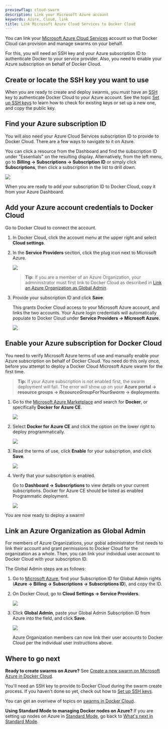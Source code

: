 ```yaml
---
previewflag: cloud-swarm
description: Link your Microsoft Azure account
keywords: Azure, Cloud, link
title: Link Microsoft Azure Cloud Services to Docker Cloud
---
```

You can link your [Microsoft Azure Cloud Services](https://portal.azure.com/) account so that Docker Cloud can provision and manage swarms on your behalf.

For this, you will need an SSH key and your Azure subscription ID to authenticate Docker to your service provider. Also, you need to enable your Azure subscription on behalf of Docker Cloud.

## Create or locate the SSH key you want to use

When you are ready to create and deploy swarms, you must have an [SSH](code>/engine/reference/glossary.md#ssh</code) key to authenticate Docker Cloud to your Azure account. See the topic [Set up SSH keys](/docker-cloud/cloud-swarm/ssh-key-setup.md) to learn how to check for existing keys or set up a new one, and copy the public key.

## Find your Azure subscription ID

You will also need your Azure Cloud Services subscription ID to provide to Docker Cloud. There are a few ways to navigate to it on Azure.

You can click a resource from the Dashboard and find the subscription ID under "Essentials" on the resulting display. Alternatively, from the left menu, go to **Billing -> Subscriptions -> Subscription ID** or simply click **Subscriptions**, then click a subscription in the list to drill down.

![](images/azure-subscription-id.png)

When you are ready to add your subscription ID to Docker Cloud, copy it from your Azure Dashboard.

## Add your Azure account credentials to Docker Cloud

Go to Docker Cloud to connect the account.

1. In Docker Cloud, click the account menu at the upper right and select **Cloud settings**.

2. In the **Service Providers** section, click the plug icon next to Microsoft Azure.
    
    ![](images/azure-id-wizard.png)
    
    > **Tip:** If you are a member of an Azure Organization, your admninistrator must first link to Docker Cloud as described in [Link an Azure Organization as Global Admin](#link-an-azure-organization-as-global-admin).

3. Provide your subscription ID and click **Save**.
    
    This grants Docker Cloud access to your Microsoft Azure account, and links the two accounts. Your Azure login credentials will automatically populate to Docker Cloud under **Service Providers -> Microsoft Azure**.
    
    ![](images/azure-creds-cloud.png)

## Enable your Azure subscription for Docker Cloud

You need to verify Microsoft Azure terms of use and manually enable your Azure subscription on behalf of Docker Cloud. You need do this only once, before you attempt to deploy a Docker Cloud Microsoft Azure swarm for the first time.

> **Tip:** If your Azure subscription is not enabled first, the swarm deployment will fail. The error will show up on your **Azure portal -> resource groups -> *ResourceGroupForYourSwarm* -> deployments**.

1. Go to the [Microsoft Azure Marketplace](https://portal.azure.com/#blade/Microsoft_Azure_Marketplace/GalleryFeaturedMenuItemBlade/selectedMenuItemId/home) and search for **Docker**, or specifically **Docker for Azure CE**.
    
    ![](images/azure-eula-1-marketplace.png)

2. Select **Docker for Azure CE** and click the option on the lower right to deploy programmatically.
    
    ![](images/azure-eula-2-deploy-vm.png)

3. Read the terms of use, click **Enable** for your subscription, and click **Save**.
    
    ![](images/azure-eula-3-enable-subscription.png)

4. Verify that your subscription is enabled.
    
    Go to **Dashboard -> Subscriptions** to view details on your current subscriptions. Docker for Azure CE should be listed as enabled Programmatic deployment.
    
    ![](images/azure-eula-4-verify.png)

You are now ready to deploy a swarm!

## Link an Azure Organization as Global Admin

For members of Azure Organizations, your gobal administrator first needs to link their account and grant permissions to Docker Cloud for the organization as a whole. Then, you can link your individual user account to Docker Cloud with your subscription ID.

The Global Admin steps are as follows:

1. Go to [Microsoft Azure](https://portal.azure.com/), find your Subscription ID for Global Admin rights (**Azure -> Billing -> Subscriptions -> Subscriptions ID**), and copy the ID.

2. On Docker Cloud, go to **Cloud Settings -> Service Providers**.
    
    ![](images/azure-global-admin-plugin.png)

3. Click **Global Admin**, paste your Global Admin Subscription ID from Azure into the field, and click **Save**.
    
    ![](images/azure-global-admin-permissions.png)
    
    Azure Organization members can now link their user accounts to Docker Cloud per the individual user instructions above.

## Where to go next

**Ready to create swarms on Azure?** See [Create a new swarm on Microsoft Azure in Docker Cloud](create-cloud-swarm-azure.md).

You'll need an SSH key to provide to Docker Cloud during the swarm create process. If you haven't done so yet, check out how to [Set up SSH keys](ssh-key-setup.md).

You can get an overivew of topics on [swarms in Docker Cloud](index.md).

**Using Standard Mode to managing Docker nodes on Azure?** If you are setting up nodes on Azure in [Standard Mode](/docker-cloud/standard/), go back to [What's next in Standard Mode](/docker-cloud/infrastructure/link-azure.md##whats-next).